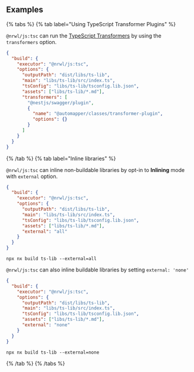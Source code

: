 ## Examples

{% tabs %}
{% tab label="Using TypeScript Transformer Plugins" %}

`@nrwl/js:tsc` can run the [TypeScript Transformers](https://github.com/madou/typescript-transformer-handbook) by using the `transformers` option.

```json {% fileName="libs/ts-lib/project.json" %}
{
  "build": {
    "executor": "@nrwl/js:tsc",
    "options": {
      "outputPath": "dist/libs/ts-lib",
      "main": "libs/ts-lib/src/index.ts",
      "tsConfig": "libs/ts-lib/tsconfig.lib.json",
      "assets": ["libs/ts-lib/*.md"],
      "transformers": [
        "@nestjs/swagger/plugin",
        {
          "name": "@automapper/classes/transformer-plugin",
          "options": {}
        }
      ]
    }
  }
}
```

{% /tab %}
{% tab label="Inline libraries" %}

`@nrwl/js:tsc` can inline non-buildable libraries by opt-in to **Inlining** mode with `external` option.

```json {% fileName="libs/ts-lib/project.json" %}
{
  "build": {
    "executor": "@nrwl/js:tsc",
    "options": {
      "outputPath": "dist/libs/ts-lib",
      "main": "libs/ts-lib/src/index.ts",
      "tsConfig": "libs/ts-lib/tsconfig.lib.json",
      "assets": ["libs/ts-lib/*.md"],
      "external": "all"
    }
  }
}
```

```shell
npx nx build ts-lib --external=all
```

`@nrwl/js:tsc` can also inline buildable libraries by setting `external: 'none'`

```json {% fileName="libs/ts-lib/project.json" %}
{
  "build": {
    "executor": "@nrwl/js:tsc",
    "options": {
      "outputPath": "dist/libs/ts-lib",
      "main": "libs/ts-lib/src/index.ts",
      "tsConfig": "libs/ts-lib/tsconfig.lib.json",
      "assets": ["libs/ts-lib/*.md"],
      "external": "none"
    }
  }
}
```

```shell
npx nx build ts-lib --external=none
```

{% /tab %}
{% /tabs %}
